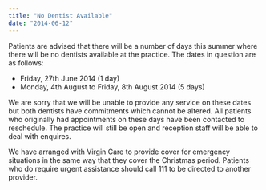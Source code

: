 ```yaml
---
title: "No Dentist Available"
date: "2014-06-12"
---
```


Patients are advised that there will be a number of days this summer where there will be no dentists available at the practice. The dates in question are as follows:
<!-- excerpt -->
- Friday, 27th June 2014 (1 day)
- Monday, 4th August to Friday, 8th August 2014 (5 days)

We are sorry that we will be unable to provide any service on these dates but both dentists have commitments which cannot be altered. All patients who originally had appointments on these days have been contacted to reschedule. The practice will still be open and reception staff will be able to deal with enquires.

We have arranged with Virgin Care to provide cover for emergency situations in the same way that they cover the Christmas period. Patients who do require urgent assistance should call 111 to be directed to another provider.
